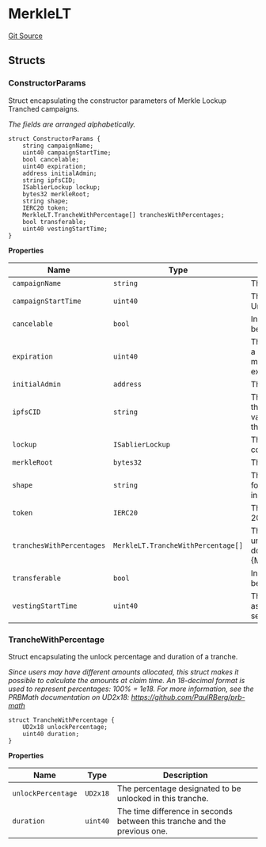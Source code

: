 # MerkleLT

[Git Source](https://github.com/sablier-labs/airdrops/blob/077c6b9766ef7693ba9e82a9e001dc0097709c01/src/types/DataTypes.sol)

## Structs

### ConstructorParams

Struct encapsulating the constructor parameters of Merkle Lockup Tranched campaigns.

_The fields are arranged alphabetically._

```solidity
struct ConstructorParams {
    string campaignName;
    uint40 campaignStartTime;
    bool cancelable;
    uint40 expiration;
    address initialAdmin;
    string ipfsCID;
    ISablierLockup lockup;
    bytes32 merkleRoot;
    string shape;
    IERC20 token;
    MerkleLT.TrancheWithPercentage[] tranchesWithPercentages;
    bool transferable;
    uint40 vestingStartTime;
}
```

**Properties**

| Name                      | Type                               | Description                                                                                                                           |
| ------------------------- | ---------------------------------- | ------------------------------------------------------------------------------------------------------------------------------------- |
| `campaignName`            | `string`                           | The name of the campaign.                                                                                                             |
| `campaignStartTime`       | `uint40`                           | The start time of the campaign, as a Unix timestamp.                                                                                  |
| `cancelable`              | `bool`                             | Indicates if the Lockup stream will be cancelable after claiming.                                                                     |
| `expiration`              | `uint40`                           | The expiration of the campaign, as a Unix timestamp. A value of zero means the campaign does not expire.                              |
| `initialAdmin`            | `address`                          | The initial admin of the campaign.                                                                                                    |
| `ipfsCID`                 | `string`                           | The content identifier for indexing the contract on IPFS. An empty value may break certain UI features that depend upon the IPFS CID. |
| `lockup`                  | `ISablierLockup`                   | The address of the [SablierLockup](/reference/lockup/contracts/contract.SablierLockup.md) contract.                                   |
| `merkleRoot`              | `bytes32`                          | The Merkle root of the claim data.                                                                                                    |
| `shape`                   | `string`                           | The shape of Lockup stream, used for differentiating between streams in the UI.                                                       |
| `token`                   | `IERC20`                           | The contract address of the ERC-20 token to be distributed.                                                                           |
| `tranchesWithPercentages` | `MerkleLT.TrancheWithPercentage[]` | The tranches with their respective unlock percentages, which are documented in {MerkleLT.TrancheWithPercentage}.                      |
| `transferable`            | `bool`                             | Indicates if the Lockup stream will be transferable after claiming.                                                                   |
| `vestingStartTime`        | `uint40`                           | The start time of the vesting stream, as a Unix timestamp. Zero is a sentinel value for `block.timestamp`.                            |

### TrancheWithPercentage

Struct encapsulating the unlock percentage and duration of a tranche.

_Since users may have different amounts allocated, this struct makes it possible to calculate the amounts at claim time.
An 18-decimal format is used to represent percentages: 100% = 1e18. For more information, see the PRBMath documentation
on UD2x18: https://github.com/PaulRBerg/prb-math_

```solidity
struct TrancheWithPercentage {
    UD2x18 unlockPercentage;
    uint40 duration;
}
```

**Properties**

| Name               | Type     | Description                                                               |
| ------------------ | -------- | ------------------------------------------------------------------------- |
| `unlockPercentage` | `UD2x18` | The percentage designated to be unlocked in this tranche.                 |
| `duration`         | `uint40` | The time difference in seconds between this tranche and the previous one. |
